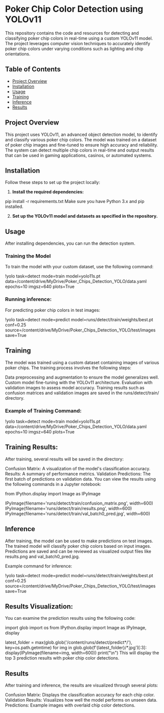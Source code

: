 # Poker Chip Color Detection using YOLOv11

This repository contains the code and resources for detecting and classifying poker chip colors in real-time using a custom YOLOv11 model. The project leverages computer vision techniques to accurately identify poker chip colors under varying conditions such as lighting and chip orientations.

## Table of Contents

- [Project Overview](#project-overview)
- [Installation](#installation)
- [Usage](#usage)
- [Training](#training)
- [Inference](#inference)
- [Results](#results)

## Project Overview

This project uses YOLOv11, an advanced object detection model, to identify and classify various poker chip colors. The model was trained on a dataset of poker chip images and fine-tuned to ensure high accuracy and reliability. The system can detect multiple chip colors in real-time and output results that can be used in gaming applications, casinos, or automated systems.

## Installation

Follow these steps to set up the project locally:

1. **Install the required dependencies:**


pip install -r requirements.txt
Make sure you have Python 3.x and pip installed.

2. **Set up the YOLOv11 model and datasets as specified in the repository.**

## Usage
After installing dependencies, you can run the detection system.

### Training the Model
To train the model with your custom dataset, use the following command:

!yolo task=detect mode=train model=yolo11s.pt data=/content/drive/MyDrive/Poker_Chips_Detection_YOLO/data.yaml epochs=10 imgsz=640 plots=True
### Running inference:
For predicting poker chip colors in test images:

!yolo task=detect mode=predict model=runs/detect/train/weights/best.pt conf=0.25 source=/content/drive/MyDrive/Poker_Chips_Detection_YOLO/test/images save=True

## Training
The model was trained using a custom dataset containing images of various poker chips. The training process involves the following steps:

Data preprocessing and augmentation to ensure the model generalizes well.
Custom model fine-tuning with the YOLOv11 architecture.
Evaluation with validation images to assess model accuracy.
Training results such as confusion matrices and validation images are saved in the runs/detect/train/ directory.

### Example of Training Command:

!yolo task=detect mode=train model=yolo11s.pt data=/content/drive/MyDrive/Poker_Chips_Detection_YOLO/data.yaml epochs=10 imgsz=640 plots=True
## Training Results:
After training, several results will be saved in the directory:

Confusion Matrix: A visualization of the model's classification accuracy.
Results: A summary of performance metrics.
Validation Predictions: The first batch of predictions on validation data.
You can view the results using the following commands in a Jupyter notebook:

from IPython.display import Image as IPyImage

IPyImage(filename='runs/detect/train/confusion_matrix.png', width=600)
IPyImage(filename='runs/detect/train/results.png', width=600)
IPyImage(filename='runs/detect/train/val_batch0_pred.jpg', width=600)
## Inference
After training, the model can be used to make predictions on test images. The trained model will classify poker chip colors based on input images. Predictions are saved and can be reviewed as visualized output files like results.png and val_batch0_pred.jpg.

Example command for inference:


!yolo task=detect mode=predict model=runs/detect/train/weights/best.pt conf=0.25 source=/content/drive/MyDrive/Poker_Chips_Detection_YOLO/test/images save=True
## Results Visualization:
You can examine the prediction results using the following code:

import glob
import os
from IPython.display import Image as IPyImage, display

latest_folder = max(glob.glob('/content/runs/detect/predict*/'), key=os.path.getmtime)
for img in glob.glob(f'{latest_folder}/*.jpg')[:3]:
    display(IPyImage(filename=img, width=600))
    print("\n")
This will display the top 3 prediction results with poker chip color detections.

## Results
After training and inference, the results are visualized through several plots:

Confusion Matrix: Displays the classification accuracy for each chip color.
Validation Results: Visualizes how well the model performs on unseen data.
Predictions: Example images with overlaid chip color detections.

